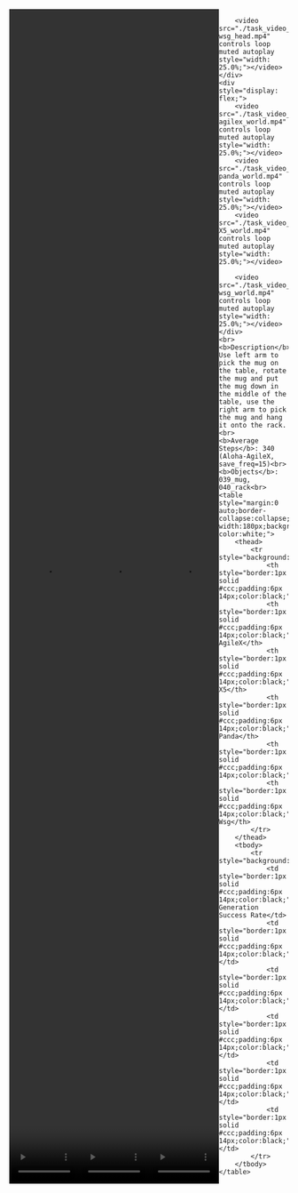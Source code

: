 <!DOCTYPE html>
<html lang="en">
<body>
    <div style="display: flex;">
        <video src="./task_video_clean/hanging_mug/aloha-agilex_head.mp4" controls loop muted autoplay style="width: 25.0%;"></video>
        <video src="./task_video_clean/hanging_mug/franka-panda_head.mp4" controls loop muted autoplay style="width: 25.0%;"></video>
        <video src="./task_video_clean/hanging_mug/ARX-X5_head.mp4" controls loop muted autoplay style="width: 25.0%;"></video>
        
        <video src="./task_video_clean/hanging_mug/ur5-wsg_head.mp4" controls loop muted autoplay style="width: 25.0%;"></video>
    </div>
    <div style="display: flex;">
        <video src="./task_video_clean/hanging_mug/aloha-agilex_world.mp4" controls loop muted autoplay style="width: 25.0%;"></video>
        <video src="./task_video_clean/hanging_mug/franka-panda_world.mp4" controls loop muted autoplay style="width: 25.0%;"></video>
        <video src="./task_video_clean/hanging_mug/ARX-X5_world.mp4" controls loop muted autoplay style="width: 25.0%;"></video>
        
        <video src="./task_video_clean/hanging_mug/ur5-wsg_world.mp4" controls loop muted autoplay style="width: 25.0%;"></video>
    </div>
    <br><b>Description</b>: Use left arm to pick the mug on the table, rotate the mug and put the mug down in the middle of the table, use the right arm to pick the mug and hang it onto the rack.<br>
    <b>Average Steps</b>: 340 (Aloha-AgileX, save_freq=15)<br>
    <b>Objects</b>: 039_mug, 040_rack<br>
    <table style="margin:0 auto;border-collapse:collapse;width:auto;min-width:180px;background-color:white;">
        <thead>
            <tr style="background:#f0f0f0;">
                <th style="border:1px solid #ccc;padding:6px 14px;color:black;">Embodiments</th>
                <th style="border:1px solid #ccc;padding:6px 14px;color:black;">Aloha-AgileX</th>
                <th style="border:1px solid #ccc;padding:6px 14px;color:black;">ARX-X5</th>
                <th style="border:1px solid #ccc;padding:6px 14px;color:black;">Franka-Panda</th>
                <th style="border:1px solid #ccc;padding:6px 14px;color:black;">Piper</th>
                <th style="border:1px solid #ccc;padding:6px 14px;color:black;">UR5-Wsg</th>
            </tr>
        </thead>
        <tbody>
            <tr style="background:white;">
                <td style="border:1px solid #ccc;padding:6px 14px;color:black;">Data Generation Success Rate</td>
                <td style="border:1px solid #ccc;padding:6px 14px;color:black;">63%</td>
                <td style="border:1px solid #ccc;padding:6px 14px;color:black;">73%</td>
                <td style="border:1px solid #ccc;padding:6px 14px;color:black;">11%</td>
                <td style="border:1px solid #ccc;padding:6px 14px;color:black;">0%</td>
                <td style="border:1px solid #ccc;padding:6px 14px;color:black;">11%</td>
            </tr>
        </tbody>
    </table>
</body>
</html>

